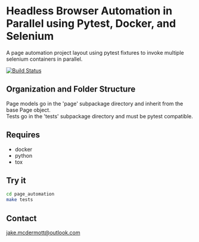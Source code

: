 Headless Browser Automation in Parallel using Pytest, Docker, and Selenium
============================================
A page automation project layout using pytest fixtures to invoke multiple selenium containers in parallel.

[![Build Status](https://img.shields.io/travis/jakemcdermott/page_automation.svg)](https://travis-ci.org/jakemcdermott/page_automation)


Organization and Folder Structure
--------------------------------------------
Page models go in the 'page' subpackage directory and inherit from the base Page object.  
Tests go in the 'tests' subpackage directory and must be pytest compatible.


Requires
--------------------------------------------
- docker
- python
- tox

Try it
--------------------------------------------

```bash
cd page_automation
make tests
```

Contact
--------------------------------------------
jake.mcdermott@outlook.com
